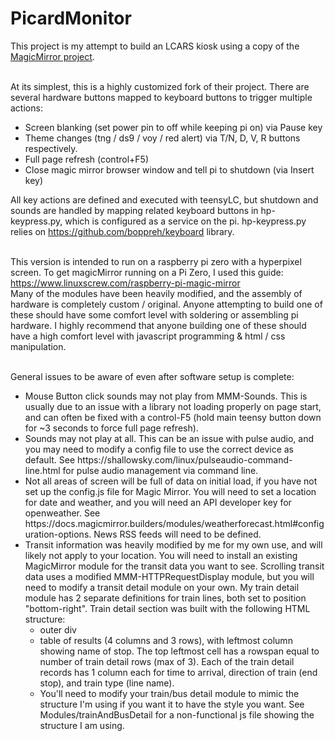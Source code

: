 # PicardMonitor

This project is my attempt to build an LCARS kiosk using a copy of the <a href='https://github.com/MichMich/MagicMirror'>MagicMirror project</a>.<br><br>

At its simplest, this is a highly customized fork of their project.  There are several hardware buttons mapped to keyboard buttons to trigger multiple actions:
<ul>
	<li>Screen blanking (set power pin to off while keeping pi on) via Pause key</li>
	<li>Theme changes (tng / ds9 / voy / red alert) via T/N, D, V, R buttons respectively.</li>
	<li>Full page refresh (control+F5)</li>
	<li>Close magic mirror browser window and tell pi to shutdown (via Insert key)</li>
</ul> All key actions are defined and executed with teensyLC, but shutdown and sounds are handled by mapping related keyboard buttons in hp-keypress.py, which is configured as a service on the pi.  hp-keypress.py relies on <a href="https://github.com/boppreh/keyboard">https://github.com/boppreh/keyboard</a> library.<br><br>

This version is intended to run on a raspberry pi zero with a hyperpixel screen.  To get magicMirror running on a Pi Zero, I used this guide: https://www.linuxscrew.com/raspberry-pi-magic-mirror
<br>Many of the modules have been heavily modified, and the assembly of hardware is completely custom / original. Anyone attempting to build one of these should have some comfort level with soldering or assembling pi hardware.  I highly recommend that anyone building one of these should have a high comfort level with javascript programming & html / css manipulation.<br><br>

General issues to be aware of even after software setup is complete:<br>
<ul>
	<li>Mouse Button click sounds may not play from MMM-Sounds. This is usually due to an issue with a library not loading properly on page start, and can often be fixed with a control-F5 (hold main teensy button down for ~3 seconds to force full page refresh).</li>
	<li>Sounds may not play at all.  This can be an issue with pulse audio, and you may need to modify a config file to use the correct device as default.  See https://shallowsky.com/linux/pulseaudio-command-line.html for pulse audio management via command line.</li>
	<li>Not all areas of screen will be full of data on initial load, if you have not set up the config.js file for Magic Mirror.  You will need to set a location for date and weather, and you will need an API developer key for openweather. See https://docs.magicmirror.builders/modules/weatherforecast.html#configuration-options. News RSS feeds will need to be defined.</li>
	<li>Transit information was heavily modified by me for my own use, and will likely not apply to your location.  You will need to install an existing MagicMirror module for the transit data you want to see.  Scrolling transit data uses a modified MMM-HTTPRequestDisplay module, but you will need to modify a transit detail module on your own.  My train detail module has 2 separate definitions for train lines, both set to position "bottom-right". Train detail section was built with the following HTML structure:
	<ul>
		<li>outer div</li>
		<li>table of results (4 columns and 3 rows), with leftmost column showing name of stop. The top leftmost cell has a rowspan equal to number of train detail rows (max of 3).  Each of the train detail records has 1 column each for time to arrival, direction of train (end stop), and train type (line name).</li>
		<li>You'll need to modify your train/bus detail module to mimic the structure I'm using if you want it to have the style you want. See Modules/trainAndBusDetail for a non-functional js file showing the structure I am using.</li>
	</ul>
	</li>
</ul>
